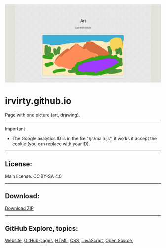 
<!--https://stackoverflow.com/questions/61071158/add-image-with-link-in-githubs-readme-md#-->
[![banner](/img/github-banner-settings.png)](/img/screenshot.png) 
  
# irvirty.github.io

Page with one picture (art, drawing).
  
---
   
> [!IMPORTANT]
> - The Google analytics ID is in the file "/js/main.js", it works if accept the cookie (you can replace with your ID).  
  
---
  
## License:  
Main license: CC BY-SA 4.0  
  
---  
  
## Download:
  
[Download ZIP](https://github.com/irvirty/irvirty.github.io/archive/refs/heads/main.zip)
  
---  
   
## GitHub Explore, topics:  
[Website](https://github.com/topics/website),
[GitHub-pages](https://github.com/topics/github-pages),
[HTML](https://github.com/topics/HTML),
[CSS](https://github.com/topics/CSS),
[JavaScript](https://github.com/topics/javascript),
[Open Source](https://github.com/topics/open-source),


